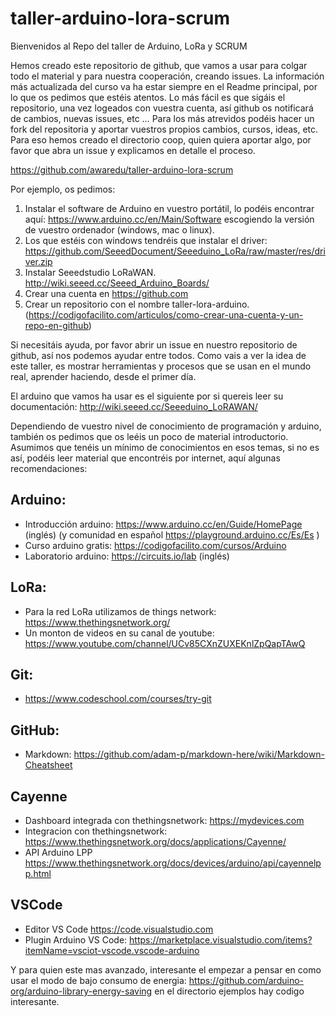 # taller-arduino-lora-scrum
Bienvenidos al Repo del taller de Arduino, LoRa y SCRUM

Hemos creado este repositorio de github, que vamos a usar para colgar todo el material y para nuestra cooperación, creando issues. La información más actualizada del curso va ha estar siempre en el Readme principal, por lo que os pedimos que estéis atentos. Lo más fácil es que sigáis el repositorio, una vez logeados con vuestra cuenta, así github os notificará de cambios, nuevas issues, etc … Para los más atrevidos podéis hacer un fork del repositoria y aportar vuestros propios cambios, cursos, ideas, etc. Para eso hemos creado el directorio coop, quien quiera aportar algo, por favor que abra un issue y explicamos en detalle el proceso.

https://github.com/awaredu/taller-arduino-lora-scrum

Por ejemplo, os pedimos: 

1. Instalar el software de Arduino en vuestro portátil, lo podéis encontrar aquí: https://www.arduino.cc/en/Main/Software escogiendo la versión de vuestro ordenador (windows, mac o linux).
2. Los que estéis con windows tendréis que instalar el driver: https://github.com/SeeedDocument/Seeeduino_LoRa/raw/master/res/driver.zip
3. Instalar Seeedstudio LoRaWAN. http://wiki.seeed.cc/Seeed_Arduino_Boards/
4. Crear una cuenta en https://github.com 
5. Crear un repositorio con el nombre taller-lora-arduino. (https://codigofacilito.com/articulos/como-crear-una-cuenta-y-un-repo-en-github)

Si necesitáis ayuda, por favor abrir un issue en nuestro repositorio de github, así nos podemos ayudar entre todos. Como vais a ver la idea de este taller, es mostrar herramientas y procesos que se usan en el mundo real, aprender haciendo, desde el primer día. 

El arduino que vamos ha usar es el siguiente por si quereis leer su documentación: http://wiki.seeed.cc/Seeeduino_LoRAWAN/

Dependiendo de vuestro nivel de conocimiento de programación y arduino, también os pedimos que os leéis un poco de material introductorio. Asumimos que tenéis un mínimo de conocimientos en esos temas, si no es así, podéis leer material que encontréis por internet, aquí algunas recomendaciones:

## Arduino:
* Introducción arduino: https://www.arduino.cc/en/Guide/HomePage (inglés) (y comunidad en español https://playground.arduino.cc/Es/Es )
* Curso arduino gratis: https://codigofacilito.com/cursos/Arduino 
* Laboratorio arduino: https://circuits.io/lab (inglés)

## LoRa:
* Para la red LoRa utilizamos de things network: https://www.thethingsnetwork.org/
* Un monton de videos en su canal de youtube: https://www.youtube.com/channel/UCv85CXnZUXEKnlZpQapTAwQ

## Git:
* https://www.codeschool.com/courses/try-git 

## GitHub:
* Markdown: https://github.com/adam-p/markdown-here/wiki/Markdown-Cheatsheet

## Cayenne
* Dashboard integrada con thethingsnetwork: https://mydevices.com
* Integracion con thethingsnetwork: https://www.thethingsnetwork.org/docs/applications/Cayenne/
* API Arduino LPP https://www.thethingsnetwork.org/docs/devices/arduino/api/cayennelpp.html

## VSCode
* Editor VS Code https://code.visualstudio.com
* Plugin Arduino VS Code: https://marketplace.visualstudio.com/items?itemName=vsciot-vscode.vscode-arduino

Y para quien este mas avanzado, interesante el empezar a pensar en como usar el modo de bajo consumo de energia: https://github.com/arduino-org/arduino-library-energy-saving en el directorio ejemplos hay codigo interesante.

